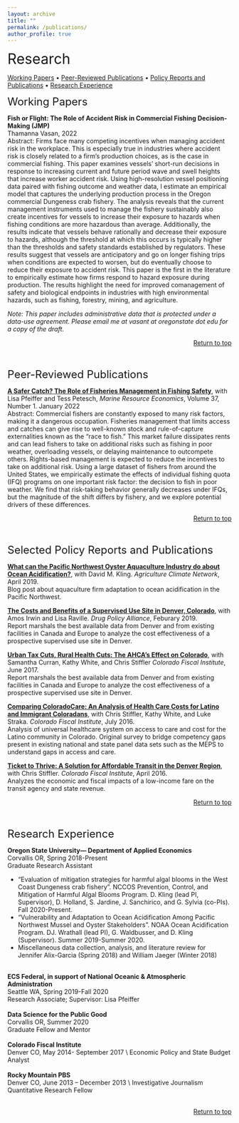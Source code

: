 ```yaml
---
layout: archive
title: ""
permalink: /publications/
author_profile: true
---
```

<div id="top"></div>
<font size="6">Research</font>

[Working Papers](#workingpapers) • [Peer-Reviewed Publications](#pubs) • [Policy Reports and Publications](#policy) • [Research Experience](#exp)

<div id="workingpapers"></div>

<font size="5">Working Papers</font> 


**Fish or Flight: The Role of Accident Risk in Commercial Fishing Decision-Making (JMP)** <br>
Thamanna Vasan, 2022 <br>
Abstract: Firms face many competing incentives when managing accident risk in the workplace. This is especially true in industries where accident risk is closely related to a firm’s production choices, as is the case in commercial fishing. This paper examines vessels’ short-run decisions in response to increasing current and future period wave and swell heights that increase worker accident risk. Using high-resolution vessel positioning data paired with fishing outcome and weather data, I estimate an empirical model that captures the underlying production process in the Oregon commercial Dungeness crab fishery. The analysis reveals that the current management instruments used to manage the fishery sustainably also create incentives for vessels to increase their exposure to hazards when fishing conditions are more hazardous than average. Additionally, the results indicate that vessels behave rationally and decrease their exposure to hazards, although the threshold at which this occurs is typically higher than the thresholds and safety standards established by regulators. These results suggest that vessels are anticipatory and go on longer fishing trips when conditions are expected to worsen, but do eventually choose to reduce their exposure to accident risk. This paper is the first in the literature to empirically estimate how firms respond to hazard exposure during production. The results highlight the need for improved comanagement of safety and biological endpoints in industries with high environmental hazards, such as fishing, forestry, mining, and agriculture.

*Note: This paper includes administrative data that is protected under a data-use agreement. Please email me at vasant at oregonstate dot edu for a copy of the draft.*
<br>
<div style="text-align: right"> <a href="https://thamannavasan.netlify.app/publications#top">Return to top</a> </div>
<br>
<br>
<div id="pubs"></div>

<font size="5">Peer-Reviewed Publications</font> 

<a href="https://www.journals.uchicago.edu/doi/full/10.1086/716856" target="_blank">**A Safer Catch? The Role of Fisheries Management in Fishing Safety**</a>, with Lisa Pfeiffer and  Tess Petesch, *Marine Resource Economics*, Volume 37, Number 1. January 2022 <br>
Abstract: Commercial fishers are constantly exposed to many risk factors, making it a dangerous occupation. Fisheries management that limits access and catches can give rise to well-known stock and rule-of-capture externalities known as the “race to fish.” This market failure dissipates rents and can lead fishers to take on additional risks such as fishing in poor weather, overloading vessels, or delaying maintenance to outcompete others. Rights-based management is expected to reduce the incentives to take on additional risk. Using a large dataset of fishers from around the United States, we empirically estimate the effects of individual fishing quota (IFQ) programs on one important risk factor: the decision to fish in poor weather. We find that risk-taking behavior generally decreases under IFQs, but the magnitude of the shift differs by fishery, and we explore potential drivers of these differences.
<br>
<div style="text-align: right"> <a href="https://thamannavasan.netlify.app/publications#top">Return to top</a> </div>
<br>
<br>
<div id="policy"></div>

<font size="5">Selected Policy Reports and Publications</font> 

<a href="https://www.agclimate.net/2019/04/25/what-can-the-pacific-northwest-oyster-aquaculture-industry-do-about-ocean-acidification/" target="_blank"> **What can the Pacific Northwest Oyster Aquaculture Industry do about Ocean Acidification?**</a>, with David M. Kling. *Agriculture Climate Network*, April 2019. <br>
Blog post about aquaculture firm adaptation to ocean acidification in the Pacific Northwest.

<a href="https://thamannavasan.netlify.app/_pages/superviseduse.pdf" target="_blank">**The Costs and Benefits of a Supervised Use Site in Denver, Colorado**</a>, with Amos Irwin and Lisa Raville. *Drug Policy Alliance*, Feburary 2019. <br>
Report marshals the best available data from Denver and from existing facilities in Canada and Europe to analyze the cost effectiveness of a prospective supervised use site in Denver.

<a href="https://thamannavasan.netlify.app/_pages/Urban Rural.pdf" target="_blank">**Urban Tax Cuts, Rural Health Cuts: The AHCA’s Effect on Colorado**</a>, with Samantha Curran, Kathy White, and Chris Stiffler *Colorado Fiscal Institute*, June 2017. <br>
Report marshals the best available data from Denver and from existing facilities in Canada and Europe to analyze the cost effectiveness of a prospective supervised use site in Denver.

<a href="https://thamannavasan.netlify.app/_pages/Comparing-ColoradoCare.pdf" target="_blank">**Comparing ColoradoCare: An Analysis of Health Care Costs for Latino and Immigrant Coloradans**</a>, with Chris Stiffler, Kathy White, and Luke Straka. *Colorado Fiscal Institute*, July 2016.<br>
Analysis of universal healthcare system on access to care and cost for the Latino community in Colorado. Original survey to bridge competency gaps present in existing national and state panel data sets such as the MEPS to understand gaps in access and care.

<a href="https://thamannavasan.netlify.app/_pages/Ticket-to-Thrive.pdf" target="_blank">**Ticket to Thrive: A Solution for Affordable Transit in the Denver Region**</a>, with Chris Stiffler. *Colorado Fiscal Institute*, April 2016.<br>
Analyzes the economic and fiscal impacts of a low-income fare on the transit agency and state revenue.
<br>
<div style="text-align: right"> <a href="https://thamannavasan.netlify.app/publications#top">Return to top</a> </div>
<br>
<br>
<div id="exp"></div>

<font size="5">Research Experience</font> 

**Oregon State University— Department of Applied Economics** \
Corvallis OR, Spring 2018-Present \
Graduate Research Assistant
* “Evaluation of mitigation strategies for harmful algal blooms in the West Coast Dungeness crab fishery”. NCCOS Prevention, Control, and Mitigation of Harmful Algal Blooms Program. D. Kling (lead PI, Supervisor), D. Holland, S. Jardine, J. Sanchirico, and G. Sylvia (co-PIs). Fall 2020-Present.
* “Vulnerability and Adaptation to Ocean Acidification Among Pacific Northwest Mussel and Oyster Stakeholders”. NOAA Ocean Acidification Program. DJ. Wrathall (lead PI), G. Waldbusser, and D. Kling (Supervisor). Summer 2019-Summer 2020.
* Miscellaneous data collection, analysis, and literature review for Jennifer Alix-Garcia (Spring 2018) and William Jaeger (Winter 2018)
<br><br>

**ECS Federal, in support of National Oceanic & Atmospheric Administration** \
Seattle WA, Spring 2019-Fall 2020 \
Research Associate; Supervisor: Lisa Pfeiffer
<br>
<br>
**Data Science for the Public Good** \
Corvallis OR, Summer 2020 \
Graduate Fellow and Mentor
<br>
<br>
**Colorado Fiscal Institute** \
Denver CO, May 2014- September 2017 \ 
Economic Policy and State Budget Analyst
<br>
<br>
**Rocky Mountain PBS** \
Denver CO, June 2013 – December 2013 \ 
Investigative Journalism Quantitative Research Fellow

<br>
<div style="text-align: right"> <a href="https://thamannavasan.netlify.app/publications#top">Return to top</a> </div>
<br>
<br>

